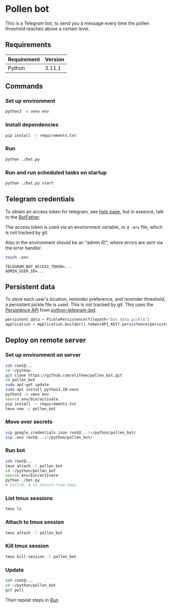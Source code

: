 # Pollen bot

This is a Telegram bot, to send you a message every time the pollen threshold reaches above a certain level.

## Requirements

| Requirement | Version |
| ----------- | ------- |
| Python      | 3.11.1  |

## Commands

### Set up environment

```bash
python3 -m venv env
```

### Install dependencies

```bash
pip install -r requirements.txt
```

### Run

```bash
python ./bot.py
```

### Run and run scheduled tasks on startup

```bash
python ./bot.py start
```

## Telegram credentials

To obtain an access token for telegram, see [help page](https://github.com/python-telegram-bot/python-telegram-bot/wiki/Introduction-to-the-API), but in essence, talk to the [BotFather](https://t.me/botfather).

The access token is used via an environment variable, or a `.env` file, which is not tracked by git.

Also in the environment should be an "admin ID", where errors are sent via the error handler.

```bash
touch .env
```

```.env
TELEGRAM_BOT_ACCESS_TOKEN=...
ADMIN_USER_ID=...
```

## Persistent data

To store each user's location, reminder preference, and reminder threshold, a persistent pickle file is used. This is not tracked by git. This uses the [Persistence API](https://github.com/python-telegram-bot/python-telegram-bot/wiki/Making-your-bot-persistent) from [python-telegram-bot][ptb].

[ptb]: https://github.com/python-telegram-bot/python-telegram-bot/

```python
persistent_data = PicklePersistence(filepath="bot_data.pickle")
application = Application.builder().token(API_KEY).persistence(persistent_data).build()
```

## Deploy on remote server

### Set up environment on server

```bash
ssh root@...
cd ~/python
git clone https://github.com/alifeee/pollen_bot.git
cd pollen_bot
sudo apt-get update
sudo apt install python3.10-venv
python3 -m venv env
source env/bin/activate
pip install -r requirements.txt
tmux new -s pollen_bot
```

### Move over secrets

```bash
scp google_credentials.json root@...:~/python/pollen_bot/
scp .env root@...:~/python/pollen_bot/
```

### Run bot

```bash
ssh root@...
tmux attach -t pollen_bot
cd ~/python/pollen_bot
source env/bin/activate
python ./bot.py
# Ctrl+B, D to detach from tmux
```

### List tmux sessions

```bash
tmux ls
```

### Attach to tmux session

```bash
tmux attach -t pollen_bot
```

### Kill tmux session

```bash
tmux kill-session -t pollen_bot
```

### Update

```bash
ssh root@...
cd ~/python/pollen_bot
git pull
```

Then repeat steps in [Run](#run-bot)
